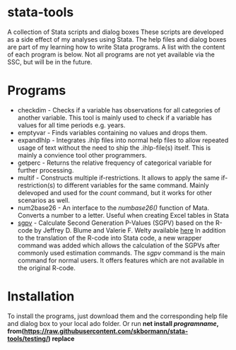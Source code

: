 # stata-tools
A collection of Stata scripts and dialog boxes
These scripts are developed as a side effect of my analyses using Stata. The help files and dialog boxes are part of my learning how to write Stata programs.
A list with the content of each program is below.
Not all programs are not yet available via the SSC, but will be in the future.

# Programs
* checkdim - Checks if a variable has observations for all categories of another variable. This tool is mainly used to check if a variable has values for all time periods e.g. years.
* emptyvar - Finds variables containing no values and drops them.
* expandIhlp - Integrates .ihlp files into normal help files to allow repeated usage of text without the need to ship the .ihlp-file(s) itself. This is mainly a convience tool other programmers.
* getperc - Returns the relative frequency of categorical variable for further processing. 
* multif - Constructs multiple if-restrictions. It allows to apply the same if-restriction(s) to different variables for the same command.
   Mainly delevoped and used for the *count* command, but it works for other scenarios as well. 
* num2base26 - An interface to the *numbase26()* function of Mata. Converts a number to a letter. 
  Useful when creating Excel tables in Stata
* [sgpv](https://github.com/skbormann/stata-tools/tree/master/sgpv) -  Calculate Second Generation P-Values (SGPV) based on the R-code by  Jeffrey D. Blume and Valerie F. Welty available [here](https://github.com/weltybiostat/sgpv) 
In addition to the translation of the R-code into Stata code, a new wrapper command was added which allows the calculation of the SGPVs after commonly used estimation commands. 
The *sgpv* command is the main command for normal users. It offers features which are not available in the original R-code.  
  
# Installation
  To install the programs, just download them and the corresponding help file and dialog box to your local ado folder.
  Or run __net install *programname*, from(https://raw.githubusercontent.com/skbormann/stata-tools/testing/) replace__
